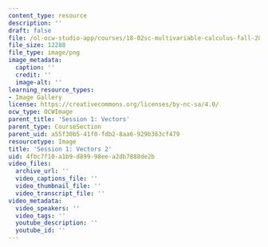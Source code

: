 ```yaml
---
content_type: resource
description: ''
draft: false
file: /ol-ocw-studio-app/courses/18-02sc-multivariable-calculus-fall-2010/4fbc7f10a1b9d89998eea2db7888de2b_MIT18_02SC_L1Brds_2.png
file_size: 12288
file_type: image/png
image_metadata:
  caption: ''
  credit: ''
  image-alt: ''
learning_resource_types:
- Image Gallery
license: https://creativecommons.org/licenses/by-nc-sa/4.0/
ocw_type: OCWImage
parent_title: 'Session 1: Vectors'
parent_type: CourseSection
parent_uid: a55f30b5-41f0-fdb2-8aa6-929b363cf479
resourcetype: Image
title: 'Session 1: Vectors 2'
uid: 4fbc7f10-a1b9-d899-98ee-a2db7888de2b
video_files:
  archive_url: ''
  video_captions_file: ''
  video_thumbnail_file: ''
  video_transcript_file: ''
video_metadata:
  video_speakers: ''
  video_tags: ''
  youtube_description: ''
  youtube_id: ''
---
```

